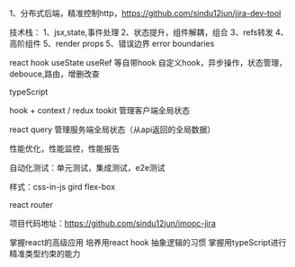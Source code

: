 1、分布式后端，精准控制http，https://github.com/sindu12jun/jira-dev-tool

技术栈：
    1、jsx,state,事件处理
    2、状态提升，组件解耦，组合
    3、refs转发
    4、高阶组件 
    5、render props
    5、错误边界 error boundaries


react hook
    useState useRef  等自带hook
    自定义hook，异步操作，状态管理，debouce,路由，增删改查

typeScript

hook + context / redux tookit 管理客户端全局状态

react query  管理服务端全局状态（从api返回的全局数据）

性能优化，性能监控，性能报告

自动化测试：单元测试，集成测试，e2e测试

样式：css-in-js   gird  flex-box

react router

项目代码地址：https://github.com/sindu12jun/imooc-jira

掌握react的高级应用
培养用react hook 抽象逻辑的习惯
掌握用typeScript进行精准类型约束的能力






